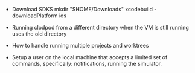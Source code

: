 

- Download SDKS
    mkdir "$HOME/Downloads"
    xcodebuild -downloadPlatform ios



- Running clodpod from a different directory when the VM is still running uses the old directory

- How to handle running multiple projects and worktrees

- Setup a user on the local machine that accepts a limited set of commands, specifically: notifications, running the simulator.
